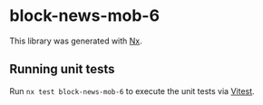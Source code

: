 # block-news-mob-6

This library was generated with [Nx](https://nx.dev).

## Running unit tests

Run `nx test block-news-mob-6` to execute the unit tests via [Vitest](https://vitest.dev/).
